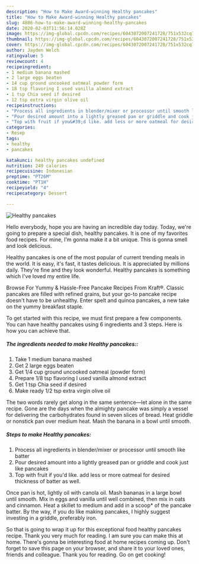 ```yaml
---
description: "How to Make Award-winning Healthy pancakes"
title: "How to Make Award-winning Healthy pancakes"
slug: 4806-how-to-make-award-winning-healthy-pancakes
date: 2020-02-03T11:56:14.028Z
image: https://img-global.cpcdn.com/recipes/6043072007241728/751x532cq70/healthy-pancakes-recipe-main-photo.jpg
thumbnail: https://img-global.cpcdn.com/recipes/6043072007241728/751x532cq70/healthy-pancakes-recipe-main-photo.jpg
cover: https://img-global.cpcdn.com/recipes/6043072007241728/751x532cq70/healthy-pancakes-recipe-main-photo.jpg
author: Jayden Welch
ratingvalue: 5
reviewcount: 4
recipeingredient:
- 1 medium banana mashed
- 2 large eggs beaten
- 14 cup ground uncooked oatmeal powder form
- 18 tsp flavoring I used vanilla almond extract
- 1 tsp Chia seed if desired
- 12 tsp extra virgin olive oil
recipeinstructions:
- "Process all ingredients in blender/mixer or processor until smooth like batter"
- "Pour desired amount into a lightly greased pan or griddle and cook just like pancakes"
- "Top with fruit if you&#39;d like. add less or more oatmeal for desired thickness of batter as well."
categories:
- Resep
tags:
- healthy
- pancakes

katakunci: healthy pancakes undefined
nutrition: 249 calories
recipecuisine: Indonesian
preptime: "PT26M"
cooktime: "PT1H"
recipeyield: "4"
recipecategory: Dessert

---
```



![Healthy pancakes](https://img-global.cpcdn.com/recipes/6043072007241728/751x532cq70/healthy-pancakes-recipe-main-photo.jpg)

Hello everybody, hope you are having an incredible day today. Today, we're going to prepare a special dish, healthy pancakes. It is one of my favorites food recipes. For mine, I'm gonna make it a bit unique. This is gonna smell and look delicious.

Healthy pancakes is one of the most popular of current trending meals in the world. It is easy, it's fast, it tastes delicious. It is appreciated by millions daily. They're fine and they look wonderful. Healthy pancakes is something which I've loved my entire life.

Browse For Yummy &amp; Hassle-Free Pancake Recipes From Kraft®. Classic pancakes are filled with refined grains, but your go-to pancake recipe doesn&#39;t have to be unhealthy. Enter spelt and quinoa pancakes, a new take on the yummy breakfast staple.


To get started with this recipe, we must first prepare a few components. You can have healthy pancakes using 6 ingredients and 3 steps. Here is how you can achieve that.

##### The ingredients needed to make Healthy pancakes::

1. Take 1 medium banana mashed
1. Get 2 large eggs beaten
1. Get 1/4 cup ground uncooked oatmeal (powder form)
1. Prepare 1/8 tsp flavoring I used vanilla almond extract
1. Get 1 tsp Chia seed if desired
1. Make ready 1/2 tsp extra virgin olive oil


The two words rarely get along in the same sentence—let alone in the same recipe. Gone are the days when the almighty pancake was simply a vessel for delivering the carbohydrates found in seven slices of bread. Heat griddle or nonstick pan over medium heat. Mash the banana in a bowl until smooth. 

##### Steps to make Healthy pancakes:

1. Process all ingredients in blender/mixer or processor until smooth like batter
1. Pour desired amount into a lightly greased pan or griddle and cook just like pancakes
1. Top with fruit if you&#39;d like. add less or more oatmeal for desired thickness of batter as well.


Once pan is hot, lightly oil with canola oil. Mash bananas in a large bowl until smooth. Mix in eggs and vanilla until well combined, then mix in oats and cinnamon. Heat a skillet to medium and add in a scoop* of the pancake batter. By the way, if you do like making pancakes, I highly suggest investing in a griddle, preferably iron. 

So that is going to wrap it up for this exceptional food healthy pancakes recipe. Thank you very much for reading. I am sure you can make this at home. There's gonna be interesting food at home recipes coming up. Don't forget to save this page on your browser, and share it to your loved ones, friends and colleague. Thank you for reading. Go on get cooking!
